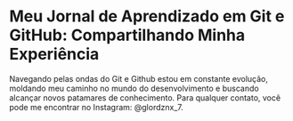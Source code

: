 # Meu Jornal de Aprendizado em Git e GitHub: Compartilhando Minha Experiência

Navegando pelas ondas do Git e Github estou em constante evolução, moldando meu caminho no mundo do desenvolvimento e buscando alcançar novos patamares de conhecimento. Para qualquer contato, você pode me encontrar no Instagram:
@glordznx_7.
